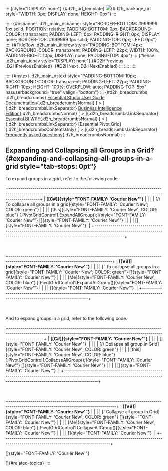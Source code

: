 ::: {style="DISPLAY: none"}
[](ms-xhelp:///?Id=d2h_url_template){#d2h_url_template} ![](!package_url!){#d2h_package_url style="WIDTH: 0px; DISPLAY: none; HEIGHT: 0px"}
:::

::::: {#nsbanner .d2h_main_nsbanner style="BORDER-BOTTOM: #999999 1px solid; POSITION: relative; PADDING-BOTTOM: 0px; BACKGROUND-COLOR: transparent; PADDING-LEFT: 0px; PADDING-RIGHT: 0px; DISPLAY: none; BORDER-TOP: #999999 1px solid; PADDING-TOP: 0px; LEFT: 0px"}
:::: {#TitleRow .d2h_main_titlerow style="PADDING-BOTTOM: 4px; BACKGROUND-COLOR: transparent; PADDING-LEFT: 22px; WIDTH: 100%; PADDING-RIGHT: 10px; DISPLAY: none; PADDING-TOP: 4px"}
::: {#ienav .d2h_main_ienav style="DISPLAY: none"}
[](ms-xhelp:///?Id=f7473cd0-b7f2-4455-bd3f-42e2640c2598){#D2HPrevious .D2HPreviousEnabled}  [](ms-xhelp:///?Id=4db2878d-ce3e-48ba-bf59-4b005da8a972){#D2HNext .D2HNextEnabled}
:::
::::
:::::

:::: {#nstext .d2h_main_nstext style="PADDING-BOTTOM: 10px; BACKGROUND-COLOR: transparent; PADDING-LEFT: 22px; PADDING-RIGHT: 10px; HEIGHT: 100%; OVERFLOW: auto; PADDING-TOP: 5px" hasuserbackground="true" valign="bottom"}
::: {#d2h_breadcrumbs .d2h_breadcrumbs}
[Essential Studio User Guide Documentation](ms-xhelp:///?Id=12457748-09e3-4d74-a240-8e049cedf030){.d2h_breadcrumbsNormal} [ \> ]{.d2h_breadcrumbsLinkSeparator} [Business Intelligence Edition](ms-xhelp:///?Id=fdf33dd8-62b2-47b9-ad7b-fc50e590bca5){.d2h_breadcrumbsNormal} [ \> ]{.d2h_breadcrumbsLinkSeparator} [Essential BI WPF](ms-xhelp:///?Id=41e3d586-d922-4a01-8272-679fe4ae7343){.d2h_breadcrumbsNormal} [ \> ]{.d2h_breadcrumbsLinkSeparator} [Essential Pivot Grid]{.d2h_breadcrumbsContentsOnly} [ \> ]{.d2h_breadcrumbsLinkSeparator} [Frequently asked questions](ms-xhelp:///?Id=f7473cd0-b7f2-4455-bd3f-42e2640c2598){.d2h_breadcrumbsNormal}
:::

## Expanding and Collapsing all Groups in a Grid? {#expanding-and-collapsing-all-groups-in-a-grid style="tab-stops: 0pt"}

To expand groups in a grid, refer to the following code.

+---------------------------------------------------------------------------------------------------------------------------------------------------------------------------+
| **[\[C#\]]{style="FONT-FAMILY: 'Courier New'"}**                                                                                                                          |
|                                                                                                                                                                           |
| [// To collapse all groups in a grid]{style="FONT-FAMILY: 'Courier New'; COLOR: green"}                                                                                   |
|                                                                                                                                                                           |
| [this]{style="FONT-FAMILY: 'Courier New'; COLOR: blue"} [.PivotGridControl1.ExpandAllGroup();]{style="FONT-FAMILY: 'Courier New'"} []{style="FONT-FAMILY: 'Courier New'"} |
|                                                                                                                                                                           |
| []{style="FONT-FAMILY: 'Courier New'"}                                                                                                                                    |
+---------------------------------------------------------------------------------------------------------------------------------------------------------------------------+

 

+---------------------------------------------------------------------------------------------------------------------------------+
| **[\[VB\]]{style="FONT-FAMILY: 'Courier New'"}**                                                                                |
|                                                                                                                                 |
| [\' To collapse all groups in a grid]{style="FONT-FAMILY: 'Courier New'; COLOR: green"} []{style="FONT-FAMILY: 'Courier New'"}  |
|                                                                                                                                 |
| [Me]{style="FONT-FAMILY: 'Courier New'; COLOR: blue"} [.PivotGridControl1.ExpandAllGroup()]{style="FONT-FAMILY: 'Courier New'"} |
|                                                                                                                                 |
| []{style="FONT-FAMILY: 'Courier New'"}                                                                                          |
+---------------------------------------------------------------------------------------------------------------------------------+

 

And to expand groups in a grid, refer to the following code.

+-----------------------------------------------------------------------------------------------------------------------------------------------------------------------------+
| **[\[C#\]]{style="FONT-FAMILY: 'Courier New'"}**                                                                                                                            |
|                                                                                                                                                                             |
| []{style="FONT-FAMILY: 'Courier New'"}                                                                                                                                      |
|                                                                                                                                                                             |
| [// Collapse all group in Grid]{style="FONT-FAMILY: 'Courier New'; COLOR: green"}                                                                                           |
|                                                                                                                                                                             |
| [this]{style="FONT-FAMILY: 'Courier New'; COLOR: blue"} [.PivotGridControl1.CollapseAllGroup();]{style="FONT-FAMILY: 'Courier New'"} []{style="FONT-FAMILY: 'Courier New'"} |
|                                                                                                                                                                             |
| []{style="FONT-FAMILY: 'Courier New'"}                                                                                                                                      |
+-----------------------------------------------------------------------------------------------------------------------------------------------------------------------------+

 

+-----------------------------------------------------------------------------------------------------------------------------------+
| **[\[VB\]]{style="FONT-FAMILY: 'Courier New'"}**                                                                                  |
|                                                                                                                                   |
| [\' Collapse all group in Grid]{style="FONT-FAMILY: 'Courier New'; COLOR: green"} []{style="FONT-FAMILY: 'Courier New'"}          |
|                                                                                                                                   |
| [Me]{style="FONT-FAMILY: 'Courier New'; COLOR: blue"} [.PivotGridControl1.CollapseAllGroup()]{style="FONT-FAMILY: 'Courier New'"} |
|                                                                                                                                   |
| []{style="FONT-FAMILY: 'Courier New'"}                                                                                            |
+-----------------------------------------------------------------------------------------------------------------------------------+

[]{style="FONT-FAMILY: 'Courier New'"} 

[]{#related-topics}
::::
